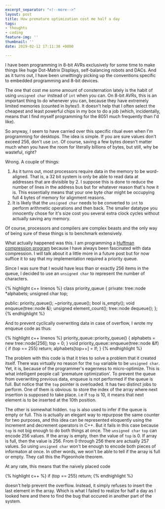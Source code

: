 ```yaml
---
excerpt_separator: "<!--more-->"
layout: post
title: How premature optimization cost me half a day
tags:
- thoughts
- coding
feature-img: ''
thumbnail: ''
date: 2019-02-12 17:11:38 +0000

---
```

I have been programming in 8-bit AVRs exclusively for some time to make things like huge Dot-Matrix Displays, self-balancing robots and DACs. And as it turns out, I have been unwittingly picking up the conventions specific to embedded programming and 8-bit devices.

The one that cost me some amount of consternation lately is the habit of using `unsigned char` instead of `int` when you can. On 8-bit AVRs, this is an important thing to do whenever you can, because they have extremely limited memories (counted in bytes!). It doesn't help that I often select the cheapest and least powerful chips in my box to do a job (which, incidentally, means that I find myself programming for the 8051 much frequently than I'd like).

So anyway, I seem to have carried over this specific ritual even when I'm programming for desktops. The idea is simple. If you are sure values don't exceed 256, don't use `int`. Of course, saving a few bytes doesn't matter much when you have the room for literally billions of bytes, but still, why be wasteful, right?

Wrong. A couple of things:

1. As it turns out, most processors require data in the memory to be word-aligned. That is, a 32 bit system is only be able to read data at addresses that are divisible by 2. I suppose this is done to reduce the number of lines in the address bus but for whatever reason that's how it is. This essentially means that your one byte char might be occupying full 4 bytes of memory for alignment reasons.
2. It is likely that the `unsigned char` needs to be converted to `int` to perform arithmetic operations and then back. The smaller datatype you innocently chose for it's size cost you several extra clock cycles without actually saving any memory.

Of course, processors and compilers are complex beasts and the only way of being sure of these things is to benchmark extensively.

What actually happened was this. I am programming a [Huffman compression program](https://github.com/niravcodes/huffman_compression "github link to huffman compression") because I have always been fascinated with data compression. I will talk about it a little more in a future post but for now suffice it to say that my implementation required a priority queue.

Since I was sure that I would have less than or exactly 256 items in the queue, I decided to use an `unsigned char` to represent the number of characters. 

{% highlight c++ linenos %}
class priority_queue
{
private:
  tree::node *alphabets;
  unsigned char top;

public:
  priority_queue();
  ~priority_queue();
  bool is_empty();
  void enqueue(tree::node &);
  unsigned element_count();
  tree::node dequeue();
};
{% endhighlight %}

And to prevent cyclically overwriting data in case of overflow, I wrote my enqueue code as thus:

{% highlight c++ linenos %}
priority_queue::priority_queue()
{
    alphabets = new tree::node[256];
    top = 0;
}
void priority_queue::enqueue(tree::node &lf)
{
    if (top == 255)
        return;
    alphabets[top++] = lf;
}
{% endhighlight %}

The problem with this code is that it tries to solve a problem that it created itself. There was virtually no reason for the `top` variable to be `unsigned char`. Yet, it is, because of the programmer's eagerness to micro-optimize. This is what intelligent people call 'premature optimization'. To prevent the queue from overwriting previous data, enqueue is not performed if the queue is full. But notice that the `top` pointer is overloaded. It has two distinct jobs to perform. One of them is obvious: to store the index of the array where next insertion is supposed to take place. i.e if `top` is 10, it means that next element is to be inserted at the 10th position.

The other is somewhat hidden. `top` is also used to infer if the queue is empty or full. This is actually an elegant way to repurpose the same counter for two purposes, and this idea can be represented eloquently using the increment and decrement operators in C++. But it fails in this case because `top` is not big enough to do both things at once. The `unsigned char` `top` can encode 256 values. If the array is empty, then the value of `top` is 0. If array is full, then the value is 256. From 0 through 256 there are actually 257 values. So using `unsigned char` won't be enough to encode both pieces of informaton at once. In other words, we won't be able to tell if the array is full or empty. They call this the Pigeonhole theorem.

At any rate, this means that the naively placed code

{% highlight c++ %}
if (top == 255)
        return;
{% endhighlight %}

doesn't help prevent the overflow. Instead, it simply refuses to insert the last element in the array. Which is what I failed to realize for half a day as I looked here and there to find the bug that occured in another part of the system. 
